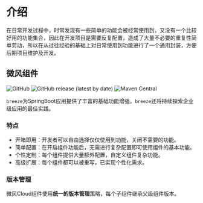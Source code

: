 # 介绍

在日常开发过程中，时常发现有一些简单的功能会被经常使用到，又没有一个比较好用的功能集合，因此在开发项目是需要反复配置，造成了大量不必要的重复性简单劳动，所以在从过往经验的基础上对日常使用到功能进行了一个通用封装，方便后期项目维护及开发。

## 微风组件 
![GitHub](https://img.shields.io/github/license/fanzaiyang/breeze-spring-cloud.png)  ![GitHub release (latest by date)](https://img.shields.io/github/v/release/fanzaiyang/breeze-spring-cloud.png) ![Maven Central](https://img.shields.io/maven-central/v/cn.fanzy.breeze/breeze-spring-cloud.png)

`breeze`为SpringBoot应用提供了丰富的基础功能增强，`breeze`还将持续探索企业级应用的最佳实践。

### 特点

* 开箱即用：开发者可以自由选择仅仅使用到功能，关闭不需要的功能。
* 简单配置：在开启组件功能后，无需进行复杂配置即可使用组件的基本功能。
* 个性定制：每个组件提供大量额外配置，自定义组件复杂功能。
* 高级扩展：每个组件都可以被重写，已实现个性化需求。

### 版本管理

微风Cloud组件使用**统一的版本管理**策略，每个子组件继承父级组件版本。